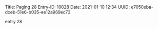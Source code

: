 Title: Paging 28
Entry-ID: 10028
Date: 2021-01-10 12:34
UUID: e7050eba-dceb-51e6-b035-ee12a969ec73

entry 28
